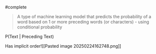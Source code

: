 #complete

> A type of machine learning model that predicts the probability of a word based on 1 or more preceding words (or characters) - using conditional probability

P(Text | Preceding Text)

Has implicit order![[Pasted image 20250224162748.png]]
